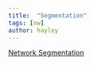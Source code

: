 ```yaml
---
title:  "Segmentation"
tags: [nw]
author: hayley
---
```



[Network Segmentation](https://netmanias.com/ko/?m=view&id=blog&no=12354)
